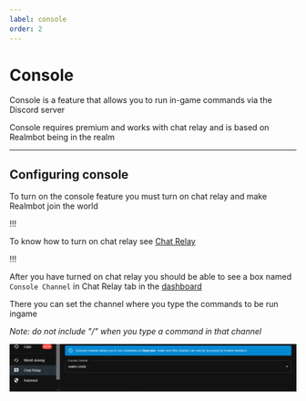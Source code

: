 ```yaml
---
label: console
order: 2
---
```


# Console 
Console is a feature that allows you to run in-game commands via the Discord server 

Console requires premium and works with chat relay and is based on Realmbot being in the realm 


---

## Configuring console 
 To turn on the console feature you must turn on chat relay and make Realmbot join the world 
 
 !!!
 
 To know how to turn on chat relay see [Chat Relay](chatrelay.md)
 
 !!!
 
 After you have turned on chat relay you should be able to see a box named `Console Channel` in Chat Relay tab in the [dashboard](https://realmbot.dev)
 
 There you can set the channel where you type the commands to be run ingame 
 
 *Note: do not include "/" when you type a command in that channel*
 
 ![](/images/console.png)
